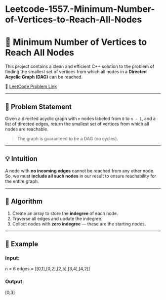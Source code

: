 # Leetcode-1557.-Minimum-Number-of-Vertices-to-Reach-All-Nodes

# 🚀 Minimum Number of Vertices to Reach All Nodes

This project contains a clean and efficient C++ solution to the problem of finding the smallest set of vertices from which all nodes in a **Directed Acyclic Graph (DAG)** can be reached.

🔗 [LeetCode Problem Link](https://leetcode.com/problems/minimum-number-of-vertices-to-reach-all-nodes/)

---

## 📌 Problem Statement

Given a directed acyclic graph with `n` nodes labeled from `0` to `n - 1`, and a list of directed edges, return the smallest set of vertices from which all nodes are reachable.

> The graph is guaranteed to be a DAG (no cycles).

---

## 💡 Intuition

A node with **no incoming edges** cannot be reached from any other node. So, we must **include all such nodes** in our result to ensure reachability for the entire graph.

---

## 🧠 Algorithm

1. Create an array to store the **indegree** of each node.
2. Traverse all edges and update the indegree.
3. Collect nodes with **zero indegree** — these are the starting nodes.

---

## 🧾 Example

### Input:
n = 6
edges = [[0,1],[0,2],[2,5],[3,4],[4,2]]
### Output:
[0,3]
